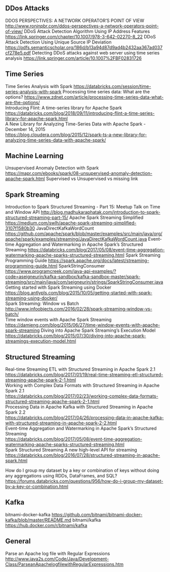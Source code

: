 

## DDos Attacks
DDOS PERSPECTIVES: A NETWORK OPERATOR’S POINT OF VIEW
http://www.roninpbr.com/ddos-perspectives-a-network-operators-point-of-view/
DDoS Attack Detection Algorithm Using IP Address Features
https://link.springer.com/chapter/10.1007/978-3-642-02270-8_22
DDoS Attack Detection Using Unique Source IP Deviation
https://pdfs.semanticscholar.org/186d/b13a94d87d9ad4b2432aa367ad037cf278e5.pdf
Detecting DDoS attacks against web server using time series analysis
https://link.springer.com/article/10.1007%2FBF02831726

## Time Series
Time Series Analysis with Spark
https://databricks.com/session/time-series-analysis-with-spark
Processing time series data: What are the options?
https://www.zdnet.com/article/processing-time-series-data-what-are-the-options/  
Introducing Flint: A time-series library for Apache Spark  
https://databricks.com/blog/2018/09/11/introducing-flint-a-time-series-library-for-apache-spark.html  
A New Library for Analyzing Time-Series Data with Apache Spark - December 14, 2015  
https://blog.cloudera.com/blog/2015/12/spark-ts-a-new-library-for-analyzing-time-series-data-with-apache-spark/  

## Machine Learning
Unsupervised Anomaly Detection with Spark
https://mapr.com/ebooks/spark/08-unsupervised-anomaly-detection-apache-spark.html
Supervised vs Unsupervised vs
missing link


## Spark Streaming
Introduction to Spark Structured Streaming - Part 15: Meetup Talk on Time and Window API
http://blog.madhukaraphatak.com/introduction-to-spark-structured-streaming-part-15/
Apache Spark Streaming Simplified
https://medium.com/swlh/apache-spark-streaming-simplified-3107f1580b30
JavaDirectKafkaWordCount
https://github.com/apache/spark/blob/master/examples/src/main/java/org/apache/spark/examples/streaming/JavaDirectKafkaWordCount.java
Event-time Aggregation and Watermarking in Apache Spark’s Structured Streaming
https://databricks.com/blog/2017/05/08/event-time-aggregation-watermarking-apache-sparks-structured-streaming.html
Spark Streaming Programming Guide
https://spark.apache.org/docs/latest/streaming-programming-guide.html
SparkStringConsumer
https://www.programcreek.com/java-api-examples/?code=aseigneurin/kafka-sandbox/kafka-sandbox-master/spark-streaming/src/main/java/com/seigneurin/strings/SparkStringConsumer.java
Getting started with Spark Streaming using Docker
https://blog.antlypls.com/blog/2015/10/05/getting-started-with-spark-streaming-using-docker/  
Spark Streaming: Window vs Batch  
http://www.infoobjects.com/2016/02/28/spark-streaming-window-vs-batch/  
Time window events with Apache Spark Streaming  
https://damieng.com/blog/2015/06/27/time-window-events-with-apache-spark-streaming
Diving into Apache Spark Streaming’s Execution Model  
https://databricks.com/blog/2015/07/30/diving-into-apache-spark-streamings-execution-model.html  


## Structured Streaming
Real-time Streaming ETL with Structured Streaming in Apache Spark 2.1  
https://databricks.com/blog/2017/01/19/real-time-streaming-etl-structured-streaming-apache-spark-2-1.html  
Working with Complex Data Formats with Structured Streaming in Apache Spark 2.1  
https://databricks.com/blog/2017/02/23/working-complex-data-formats-structured-streaming-apache-spark-2-1.html  
Processing Data in Apache Kafka with Structured Streaming in Apache Spark 2.2  
https://databricks.com/blog/2017/04/26/processing-data-in-apache-kafka-with-structured-streaming-in-apache-spark-2-2.html  
Event-time Aggregation and Watermarking in Apache Spark’s Structured Streaming  
https://databricks.com/blog/2017/05/08/event-time-aggregation-watermarking-apache-sparks-structured-streaming.html  
Spark Structured Streaming A new high-level API for streaming  
https://databricks.com/blog/2016/07/28/structured-streaming-in-apache-spark.html  

How do I group my dataset by a key or combination of keys without doing any aggregations using RDDs, DataFrames, and SQL?  
https://forums.databricks.com/questions/956/how-do-i-group-my-dataset-by-a-key-or-combination.html  


## Kafka
bitnami-docker-kafka
https://github.com/bitnami/bitnami-docker-kafka/blob/master/README.md
bitnami/kafka
https://hub.docker.com/r/bitnami/kafka


## General
Parse an Apache log file with Regular Expressions
http://www.java2s.com/Code/Java/Development-Class/ParseanApachelogfilewithRegularExpressions.htm
